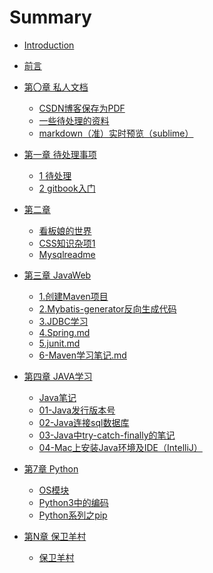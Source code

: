 # Summary

* [Introduction](README.md)
* [前言](prereadme.md)

* [第〇章 私人文档]()
    * [CSDN博客保存为PDF](part0-personalDoc/CSDN博客保存为PDF.md)
    * [一些待处理的资料](part0-personalDoc/一些待处理的资料.md)
    * [markdown（准）实时预览（sublime）](part0-personalDoc/markdown（准）实时预览（sublime）.md) 

* [第一章 待处理事项](part1-git\README.md) 
    * [1 待处理](part1-git\待处理.md)
    * [2 gitbook入门](part1-git\gitbook.md)

* [第二章](part2/README.md)
    * [看板娘的世界](part2/看板娘.md)
    * [CSS知识杂项1](part2/CSS知识杂项1.md)
    * [Mysqlreadme](part2/Mysqlreadme.md)
    
* [第三章 JavaWeb]()
    * [1.创建Maven项目](Part3-JavaWeb/1-创建Maven项目.md)
    * [2.Mybatis-generator反向生成代码](Part3-JavaWeb/2-Mybatis-generator反向生成代码.md)
    * [3.JDBC学习](Part3-JavaWeb/3-JDBC的学习.md)
    * [4.Spring.md](Part3-JavaWeb/4-Spring.md)
    * [5.junit.md](Part3-JavaWeb/5-junit.md)
    * [6-Maven学习笔记.md](Part3-JavaWeb/6-Maven学习笔记.md)

* [第四章 JAVA学习]()
  * [Java笔记](part4-JAVA_Study\Java笔记.md)
  * [01-Java发行版本号](part4-JAVA_Study\01-Java发行版本号.md)
  * [02-Java连接sql数据库](part4-JAVA_Study\02-Java连接sql数据库.md)
  * [03-Java中try-catch-finally的笔记](part4-JAVA_Study\03-Java中try-catch-finally的笔记.md) 
  * [04-Mac上安装Java环境及IDE（IntelliJ）](part4-JAVA_Study\04-Mac上安装Java环境及IDE（IntelliJ）.md) 

* [第7章 Python]()
  * [OS模块](part7--Python\OS模块.md)
  * [Python3中的编码](part7--Python\Python3中的编码.md)
  * [Python系列之pip](part7--Python\Python系列之pip.md)


* [第N章 保卫羊村]()
  * [保卫羊村](partN-保卫杨村\保卫羊村.md)


